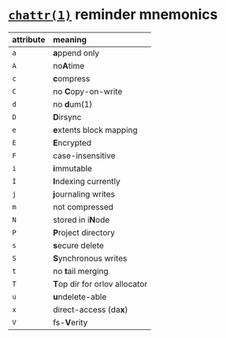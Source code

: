 # [`chattr(1)`](https://manpages.debian.org/stable/chattr) reminder mnemonics

| attribute | meaning                         |
| :---------| :-------------------------------|
| `a`       | **a**ppend only                 |
| `A`       | no**A**time                     |
| `c`       | **c**ompress                    |
| `C`       | no **C**opy-on-write            |
| `d`       | no **d**um(1)                   |
| `D`       | **D**irsync                     |
| `e`       | **e**xtents block mapping       |
| `E`       | **E**ncrypted                   |
| `F`       | case-insensitive                |
| `i`       | **i**mmutable                   |
| `I`       | **I**ndexing currently          |
| `j`       | **j**ournaling writes           |
| `m`       | not compressed                  |
| `N`       | stored in i**N**ode             |
| `P`       | **P**roject directory           |
| `s`       | **s**ecure delete               |
| `S`       | **S**ynchronous writes          |
| `t`       | no **t**ail merging             |
| `T`       | **T**op dir for orlov allocator |
| `u`       | **u**ndelete-able               |
| `x`       | direct-access (da**x**)         |
| `V`       | fs-**V**erity                   |
